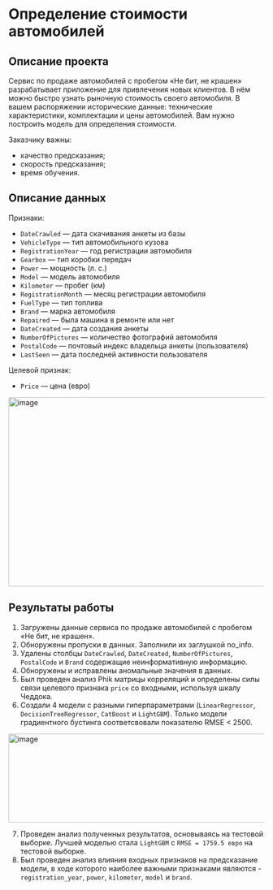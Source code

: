 # Определение стоимости автомобилей

## Описание проекта
Сервис по продаже автомобилей с пробегом «Не бит, не крашен» разрабатывает приложение для привлечения новых клиентов. В нём можно быстро узнать рыночную стоимость своего автомобиля. В вашем распоряжении исторические данные: технические характеристики, комплектации и цены автомобилей. Вам нужно построить модель для определения стоимости. 

Заказчику важны:
- качество предсказания;
- скорость предсказания;
- время обучения.

## Описание данных

Признаки:
-	`DateCrawled` — дата скачивания анкеты из базы
-	`VehicleType` — тип автомобильного кузова
-	`RegistrationYear` — год регистрации автомобиля
-	`Gearbox` — тип коробки передач
-	`Power` — мощность (л. с.)
-	`Model` — модель автомобиля
-	`Kilometer` — пробег (км)
-	`RegistrationMonth` — месяц регистрации автомобиля
-	`FuelType` — тип топлива
-	`Brand` — марка автомобиля
-	`Repaired` — была машина в ремонте или нет
-	`DateCreated` — дата создания анкеты
-	`NumberOfPictures` — количество фотографий автомобиля
-	`PostalCode` — почтовый индекс владельца анкеты (пользователя)
-	`LastSeen` — дата последней активности пользователя

Целевой признак:
-    `Price` — цена (евро)

<img width="2002" height="373" alt="image" src="https://github.com/user-attachments/assets/f37a8b5b-ddd5-431e-a8fd-672fd7ba7874" />

## Результаты работы
1. Загружены данные сервиса по продаже автомобилей с пробегом «Не бит, не крашен».
2. Обноружены пропуски в данных. Заполнили их заглушкой no_info.
3. Удалены столбцы `DateCrawled`, `DateCreated`, `NumberOfPictures`, `PostalCode` и `Brand` содержащие неинформативную информацию.
4. Обноружены и исправлены аномальные значения в данных.
5. Был проведен анализ Phik матрицы корреляций и определены силы связи целевого признака `price` со входными, используя шкалу Чеддока.
6. Создали 4 модели с разными гиперпараметрами (`LinearRegressor`, `DecisionTreeRegressor`, `CatBoost` и `LightGBM`). Только модели градиентного бустинга соответсвовали показателю RMSE < 2500.
<img width="793" height="175" alt="image" src="https://github.com/user-attachments/assets/c11c541c-f153-464f-b4e7-5ad1edb42e05" />

7. Проведен анализ полученных результатов, основываясь на тестовой выборке. Лучшей моделью стала `LightGBM` c `RMSE = 1759.5 евро` на тестовой выборке.
8. Был проведен анализ влияния входных признаков на предсказание модели, в ходе которого наиболее важными признаками являются - `registration_year`, `power`, `kilometer`, `model` и `brand`.
